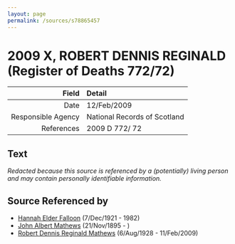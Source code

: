 ```yaml
---
layout: page
permalink: /sources/s78865457
---
```


# 2009 X, ROBERT DENNIS REGINALD (Register of Deaths 772/72)

Field | Detail
---:|:---
Date | 12/Feb/2009
Responsible Agency | National Records of Scotland
References | 2009 D 772/ 72

## Text

_Redacted because this source is referenced by a (potentially) living person and may contain personally identifiable information._

## Source Referenced by

* [Hannah Elder Falloon](../people/@97706646@-hannah-elder-falloon-b1921-12-7-d1982.md) (7/Dec/1921 - 1982)
* [John Albert Mathews](../people/@5643892@-john-albert-mathews-b1895-11-21-d.md) (21/Nov/1895 - )
* [Robert Dennis Reginald Mathews](../people/@58223940@-robert-dennis-reginald-mathews-b1928-8-6-d2009-2-11.md) (6/Aug/1928 - 11/Feb/2009)
